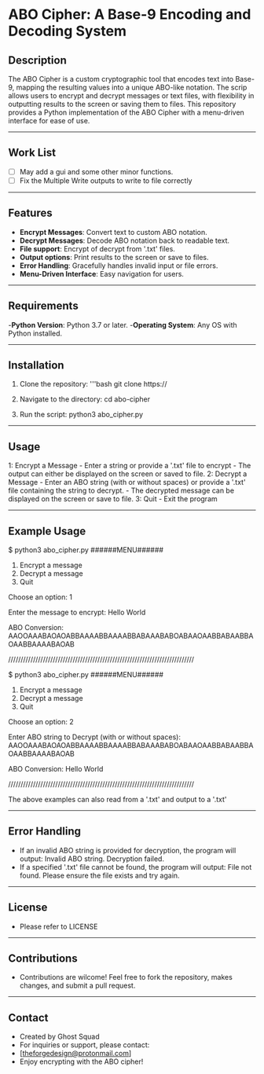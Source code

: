# ABO Cipher: A Base-9 Encoding and Decoding System

## Description
The ABO Cipher is a custom cryptographic tool that encodes text into Base-9, mapping 
the resulting values into a unique ABO-like notation. The scrip allows users to encrypt and 
decrypt messages or text files, with flexibility in outputting results to the screen or saving 
them to files. This repository provides a Python implementation of the ABO Cipher with 
a menu-driven interface for ease of use.

---

## Work List
- [ ] May add a gui and some other minor functions.
- [ ] Fix the Multiple Write outputs to write to file correctly

---

## Features
- **Encrypt Messages**: Convert text to custom ABO notation.
- **Decrypt Messages**: Decode ABO notation back to readable text.
- **File support**: Encrypt of decrypt from '.txt' files.
- **Output options**: Print results to the screen or save to files.
- **Error Handling**: Gracefully handles invalid input or file errors.
- **Menu-Driven Interface**: Easy navigation for users.

---

## Requirements
-**Python Version**: Python 3.7 or later.
-**Operating System**: Any OS with Python installed.

---

## Installation
1. Clone the repository:
	'''bash
	git clone https://

2. Navigate to the directory:
	cd abo-cipher

3. Run the script:
	python3 abo_cipher.py

---

## Usage
1: Encrypt a Message
	- Enter a string or provide a '.txt' file to encrypt
	- The output can either be displayed on the screen or saved to file.
2: Decrypt a Message
	- Enter an ABO string (with or without spaces) or provide a '.txt' file containing the string to decrypt.
	- The decrypted message can be displayed on the screen or save to file.
3: Quit 
	- Exit the program 

---

## Example Usage
$ python3 abo_cipher.py
######MENU######
1. Encrypt a message
2. Decrypt a message
3. Quit

Choose an option: 1

Enter the message to encrypt: Hello World

ABO Conversion: AAOOAAABAOAOABBAAAABBAAAABBABAAABABOABAAOAABBABAABBAOAABBAAAABAOAB

///////////////////////////////////////////////////////////////////////////

$ python3 abo_cipher.py
######MENU######
1. Encrypt a message
2. Decrypt a message
3. Quit

Choose an option: 2

Enter ABO string to Decrypt (with or without spaces): AAOOAAABAOAOABBAAAABBAAAABBABAAABABOABAAOAABBABAABBAOAABBAAAABAOAB

ABO Conversion: Hello World

///////////////////////////////////////////////////////////////////////////

The above examples can also read from a '.txt' and output to a '.txt'

---

## Error Handling
- If an invalid ABO string is provided for decryption, the program will output: Invalid ABO string. Decryption failed.
- If a specified '.txt' file cannot be found, the program will output: File not found. Please ensure the file exists and try again.

---

## License
- Please refer to LICENSE

---

## Contributions
- Contributions are wilcome! Feel free to fork the repository, makes changes, and submit a pull request.

---

## Contact 
- Created by Ghost Squad
- For inquiries or support, please contact:
- [theforgedesign@protonmail.com]
- Enjoy encrypting with the ABO cipher!
